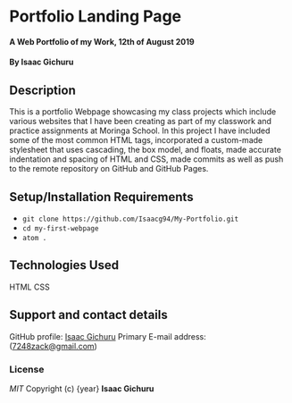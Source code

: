 # Portfolio Landing Page
#### A Web Portfolio of my Work, 12th of August 2019
#### By **Isaac Gichuru**
## Description
 This is a portfolio Webpage showcasing my class projects which include various websites that I have been creating as part of my classwork and practice assignments at Moringa School. In this project I have included some of the most common HTML tags, incorporated a custom-made stylesheet that uses cascading, the box model, and floats, made accurate indentation and spacing of HTML and CSS, made commits as well as push to the remote repository on GitHub and GitHub Pages.
## Setup/Installation Requirements
* `git clone https://github.com/Isaacg94/My-Portfolio.git`
* `cd my-first-webpage`
* `atom .`

## Technologies Used
HTML
CSS
## Support and contact details
GitHub profile: [Isaac Gichuru](https://github.com/Isaacg94)
Primary E-mail address: (7248zack@gmail.com)
### License
*MIT*
Copyright (c) {year} **Isaac Gichuru**

